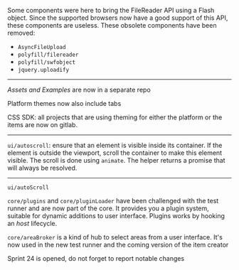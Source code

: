 <!---
channel: frontendchanges
release: 'Sprint 25'
permissions:
    - public
contributors:
    - 'Bertrand Chevrier'
    - 'Dieter Raber'
    - 'Jean-Sébastien Conan'
--->

Some components were here to bring the FileReader API using a Flash object. Since the supported browsers now have a good support of this API, these components are useless.
These obsolete components have been removed:
- `AsyncFileUpload`
- `polyfill/filereader`
- `polyfill/swfobject`
- `jquery.uploadify`

---

_Assets and Examples_ are now in a separate repo

Platform themes now also include tabs

CSS SDK: all projects that are using theming for either the platform or the items are now on gitlab.

---

`ui/autoscroll`: ensure that an element is visible inside its container. If the element is outside the viewport, scroll the container to make this element visible. The scroll is done using `animate`. The helper returns a promise that will always be resolved.

---

`ui/autoScroll`

`core/plugins` and `core/pluginLoader` have been challenged with the test runner and are now part of the core. It provides you a plugin system, suitable for dynamic additions to user interface. Plugins works by hooking an _host_ lifecycle.

`core/areaBroker` is a kind of hub to select areas from a user interface. It's now used in the new test runner and the coming version of the item creator

Sprint 24 is opened, do not forget to report notable changes